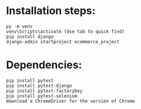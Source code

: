 # Installation steps:

    py -m venv
    venv\Scripts\activate (Use tab to quick find)
    pip install django
    django-admin startproject ecommerce_project

# Dependencies:

    pip install pytest
    pip install pytest-django
    pip install pytest-factoryboy
    pip install pytest-selenium
    download a ChromeDriver for the version of Chrome
